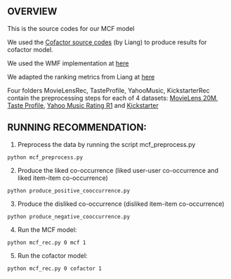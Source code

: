 OVERVIEW
--------
This is the source codes for our MCF model

We used the [Cofactor source codes](https://github.com/dawenl/cofactor) (by Liang) to produce results for cofactor model.

We used the WMF implementation at [here](https://github.com/dawenl/cofactor/blob/master/src/content_wmf.py)

We adapted the ranking metrics from Liang at [here](https://github.com/dawenl/cofactor)

Four folders MovieLensRec, TasteProfile, YahooMusic, KickstarterRec contain the preprocessing steps for each of 4 datasets: 
[MovieLens 20M](https://grouplens.org/datasets/movielens/20m/), 
[Taste Profile](https://labrosa.ee.columbia.edu/millionsong/tasteprofile), 
[Yahoo Music Rating R1](https://webscope.sandbox.yahoo.com/catalog.php?datatype=r&did=1) and 
[Kickstarter]()

RUNNING RECOMMENDATION:
------------------------------------------
1. Preprocess the data by running the script mcf_preprocess.py
```
python mcf_preprocess.py
```

2. Produce the liked co-occurrence (liked user-user co-occurrence and liked item-item co-occurrence)
```
python produce_positive_cooccurrence.py
```

3. Produce the disliked co-occurrence (disliked item-item co-occurrence)
```
python produce_negative_cooccurrence.py
```

4. Run the MCF model:
```
python mcf_rec.py 0 mcf 1
```

5. Run the cofactor model:
```
python mcf_rec.py 0 cofactor 1
```

